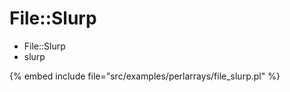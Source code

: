 # File::Slurp

* File::Slurp
* slurp

{% embed include file="src/examples/perlarrays/file_slurp.pl" %}



